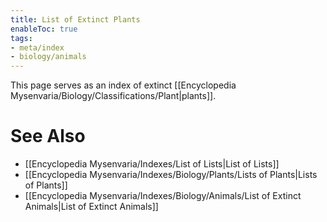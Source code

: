 ```yaml
---
title: List of Extinct Plants
enableToc: true
tags:
- meta/index
- biology/animals
---
```


This page serves as an index of extinct [[Encyclopedia Mysenvaria/Biology/Classifications/Plant|plants]].
# See Also
- [[Encyclopedia Mysenvaria/Indexes/List of Lists|List of Lists]]
- [[Encyclopedia Mysenvaria/Indexes/Biology/Plants/Lists of Plants|Lists of Plants]]
- [[Encyclopedia Mysenvaria/Indexes/Biology/Animals/List of Extinct Animals|List of Extinct Animals]]